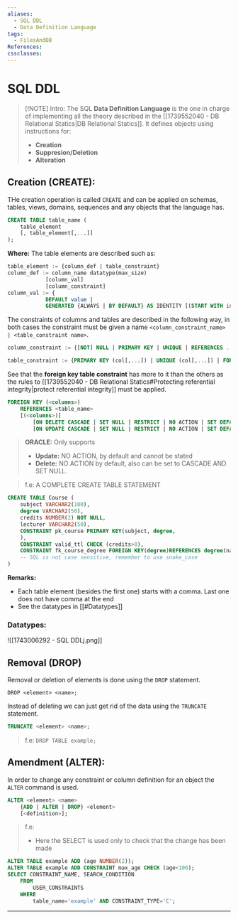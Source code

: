 ```yaml
---
aliases:
  - SQL DDL
  - Data Definition Language
tags:
  - FilesAndDB
References: 
cssclasses:
---
```

# SQL DDL

> [!NOTE] Intro: 
> The SQL **Data Definition Language** is the one in charge of implementing all the theory described in the [[1739552040 - DB Relational Statics|DB Relational Statics]]. 
> It defines objects using instructions for: 
> + **Creation**
> + **Suppresion/Deletion**
> + **Alteration**

## Creation (CREATE):
THe creation operation is called `CREATE` and can be applied on schemas, tables, views, domains, sequences and any objects that the language has. 

```SQL
CREATE TABLE table_name (
	table_element 
	[, table_element[,...]]
);
```

**Where:**
The table elements are described such as:
```SQL
table_element := {column_def | table_constraint}
column_def := column_name datatype(max_size)
			[column_val]
			[column_constraint]
column_val := {
			DEFAULT value | 
			GENERATED {ALWAYS | BY DEFAULT} AS IDENTITY [(START WITH int [,INCREMENT BY int])]}
```

The constraints of columns and tables are described in the following way, in both cases the constraint must be given a name `<column_constraint_name> | <table_constraint name>`.
```SQL
column_constraint := {[NOT] NULL | PRIMARY KEY | UNIQUE | REFERENCES ... | CHECK (...)} [STATE {ENABLE | DISABLE}]
```

```SQL
table_constraint := {PRIMARY KEY (col[,...]) | UNIQUE (col[,...]) | FOREIGN KEY (col[,...]) REFERENCES ... | CHECK (...)} [STATE {ENABLE|DISABLE}]
```

See that the **foreign key table constraint** has more to it than the others as the rules to [[1739552040 - DB Relational Statics#Protecting referential integrity|protect referential integrity]] must be applied.
```SQL
FOREIGN KEY (<columns>)
	REFERENCES <table_name>
	[(<columns>)]
		[ON DELETE CASCADE | SET NULL | RESTRICT | NO ACTION | SET DEFAULT]
		[ON UPDATE CASCADE | SET NULL | RESTRICT | NO ACTION | SET DEFAULT]
```
> **ORACLE:** Only supports
> + **Update:** NO ACTION, by default and cannot be stated
> + **Delete:** NO ACTION by default, also can be set to CASCADE AND SET NULL.


>f.e: A COMPLETE CREATE TABLE STATEMENT
```SQL
CREATE TABLE Course ( 
	subject VARCHAR2(100),
	degree VARCHAR2(50),
	credits NUMBER(2) NOT NULL,
	lecturer VARCHAR2(50),
	CONSTRAINT pk_course PRIMARY KEY(subject, degree,
	),
	CONSTRAINT valid_ttl CHECK (credits>0),
	CONSTRAINT fk_course_degree FOREIGN KEY(degree)REFERENCES degree(name) ); 
	-- SQL is not case sensitive, remember to use snake_case
)
```


**Remarks:**
+ Each table element (besides the first one) starts with a comma. Last one does not have comma at the end
+ See the datatypes in [[#Datatypes]]

###  Datatypes:
![[1743006292 - SQL DDLj.png]]


## Removal (DROP)
Removal or deletion of elements is done using the `DROP` statement.
```
DROP <element> <name>;
```
Instead of deleting we can just get rid of the data using the `TRUNCATE` statement.
```SQL
TRUNCATE <element> <name>;
```

> f.e: `DROP TABLE example;`

## Amendment (ALTER):
In order to change any constraint or column definition for an object the `ALTER` command is used. 
```SQL
ALTER <element> <name>
	{ADD | ALTER | DROP} <element>
	[<definition>];
```
>f.e:
>+ Here the SELECT is used only to check that the change has been made 
```SQL
ALTER TABLE example ADD (age NUMBER(2)); 
ALTER TABLE example ADD CONSTRAINT max_age CHECK (age<100);
SELECT CONSTRAINT_NAME, SEARCH_CONDITION 
	FROM 
		USER_CONSTRAINTS 
	WHERE 
		table_name='example' AND CONSTRAINT_TYPE='C';
```

***